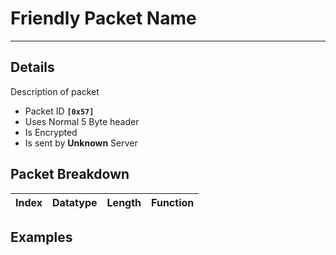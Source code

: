 # Friendly Packet Name #

---


## Details ##

Description of packet
  * Packet ID **`[0x57]`**
  * Uses Normal 5 Byte header
  * Is Encrypted
  * Is sent by **Unknown** Server

## Packet Breakdown ##
| Index | Datatype | Length | Function |
|:------|:---------|:-------|:---------|

## Examples ##